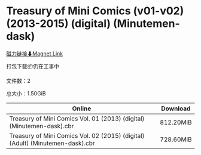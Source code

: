 # Treasury of Mini Comics (v01-v02) (2013-2015) (digital) (Minutemen-dask)

[磁力链接⬇Magnet Link](magnet:?xt=urn:btih:53292cf56f3a16761dc779659b8b8d0c71035c09&dn=Treasury%20of%20Mini%20Comics%20%28v01-v02%29%20%282013-2015%29%20%28digital%29%20%28Minutemen-dask%29)

打包下载📦仍在工事中

文件数：2

总大小：1.50GiB

Online | Download
--- | ---
Treasury of Mini Comics Vol. 01 (2013) (digital) (Minutemen-dask).cbr | 812.20MiB
Treasury of Mini Comics Vol. 02 (2015) (digital) (Adult) (Minutemen-dask).cbr | 728.60MiB
